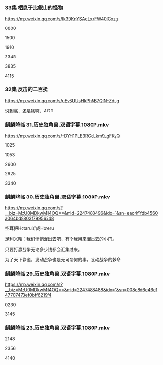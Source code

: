 ### 33集 栖息于比叡山的怪物
https://mp.weixin.qq.com/s/Ik3DKnYSAeLxxFW40lCxzg

0800

1500

1910

2345

3835

4115

### 32集 反击的二百挺
https://mp.weixin.qq.com/s/uEv8UUsHkPh5B7QlN-Zdug

说到底，还是钱啊。4120

### 麒麟降临 31.历史独角兽.双语字幕.1080P.mkv
https://mp.weixin.qq.com/s/-DYH1PLE3RGcLkm9_gFKyQ

1025

1053

2600

2925

3340

### 麒麟降临 30.历史独角兽.双语字幕.1080P.mkv
https://mp.weixin.qq.com/s?__biz=MzU0MDkwMjI4OQ==&mid=2247488496&idx=1&sn=eac4f1fdb4560a064bd9803f79956548

空耳把Hotaru听成Hoteru

足利义昭：我们悄悄溜出去吧，有个我用来溜出去的小门。

只要打赢战争无论多少钱都会汇集过来。

为了天下静谧，发动战争也是无可奈何的事。发动战争的敕命

### 麒麟降临 29.历史独角兽.双语字幕.1080P.mkv
https://mp.weixin.qq.com/s?__biz=MzU0MDkwMjI4OQ==&mid=2247488488&idx=1&sn=008c8d6c46c147707473ef0bff6219f4

0230

3145

### 麒麟降临 23.历史独角兽.双语字幕.1080P.mkv

2148

2356

4140
